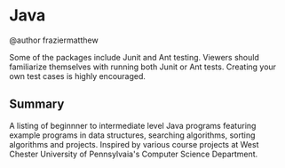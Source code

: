 # Java

@author fraziermatthew

Some of the packages include Junit and Ant testing. Viewers should familiarize themselves with running both Junit or Ant tests. Creating your own test cases is highly encouraged. 

## Summary
A listing of beginnner to intermediate level Java programs featuring example programs in data structures, searching algorithms, sorting algorithms and projects. Inspired by various course projects at West Chester University of Pennsylvaia's Computer Science Department.

